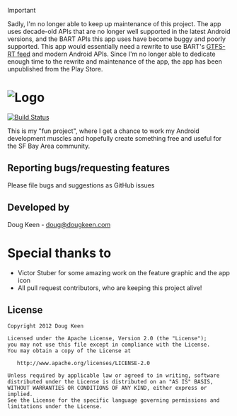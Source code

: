 > [!IMPORTANT]
> Sadly, I'm no longer able to keep up maintenance of this project. The app uses decade-old APIs that are no longer well supported in the latest Android versions, and the BART APIs this app uses have become buggy and poorly supported. This app would essentially need a rewrite to use BART's [GTFS-RT feed](https://www.bart.gov/schedules/developers/gtfs-realtime) and modern Android APIs. Since I'm no longer able to dedicate enough time to the rewrite and maintenance of the app, the app has been unpublished from the Play Store.

# ![Logo](https://raw.github.com/dougkeen/BartRunnerAndroid/master/featuredGraphic.png)

[![Build Status](https://travis-ci.org/dougkeen/BartRunnerAndroid.svg?branch=master)](https://travis-ci.org/dougkeen/BartRunnerAndroid)

This is my "fun project", where I get a chance to work my Android development muscles and hopefully create something free and useful for the SF Bay Area community.

## Reporting bugs/requesting features
Please file bugs and suggestions as GitHub issues

## Developed by
Doug Keen - doug@dougkeen.com

# Special thanks to

* Victor Stuber for some amazing work on the feature graphic and the app icon
* All pull request contributors, who are keeping this project alive!


## License

    Copyright 2012 Doug Keen

    Licensed under the Apache License, Version 2.0 (the "License");
    you may not use this file except in compliance with the License.
    You may obtain a copy of the License at

       http://www.apache.org/licenses/LICENSE-2.0

    Unless required by applicable law or agreed to in writing, software
    distributed under the License is distributed on an "AS IS" BASIS,
    WITHOUT WARRANTIES OR CONDITIONS OF ANY KIND, either express or implied.
    See the License for the specific language governing permissions and
    limitations under the License.
